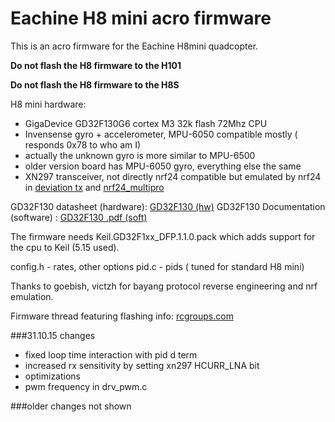 # Eachine H8 mini acro firmware 

This is an acro firmware for the Eachine H8mini quadcopter.

**Do not flash the H8 firmware to the H101**

**Do not flash the H8 firmware to the H8S**


H8 mini hardware:
 * GigaDevice GD32F130G6 cortex M3 32k flash 72Mhz CPU
 * Invensense gyro + accelerometer, MPU-6050 compatible mostly ( responds 0x78 to who am I)
 * actually the unknown gyro is more similar to MPU-6500
 * older version board has MPU-6050 gyro, everything else the same
 * XN297 transceiver, not directly nrf24 compatible but emulated by nrf24 in [deviation tx](http://www.deviationtx.com/) and [nrf24_multipro](https://github.com/goebish/nrf24_multipro)

GD32F130 datasheet (hardware): [GD32F130 (hw)](https://app.box.com/s/3zi661iffmit1rwda499wu8vycv03biv) GD32F130 Documentation (software) : [GD32F130 .pdf (soft)](https://app.box.com/s/pehsanvluc40qu8k2036sbjk5ti08y2m)

The firmware needs Keil.GD32F1xx_DFP.1.1.0.pack which adds support for the cpu to Keil (5.15 used).

config.h - rates, other options
pid.c - pids ( tuned for standard H8 mini)

Thanks to goebish, victzh for bayang protocol reverse engineering and nrf emulation.

Firmware thread featuring flashing info: [rcgroups.com](http://www.rcgroups.com/forums/showthread.php?t=2512604)

###31.10.15 changes
* fixed loop time interaction with pid d term
* increased rx sensitivity by setting xn297 HCURR_LNA bit
* optimizations 
* pwm frequency in drv_pwm.c

###older changes not shown
